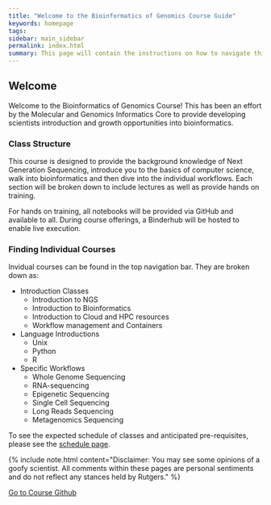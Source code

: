 ```yaml
---
title: "Welcome to the Bioinformatics of Genomics Course Guide"
keywords: homepage
tags: 
sidebar: main_sidebar
permalink: index.html
summary: This page will contain the instructions on how to navigate this site as well as connect to your topic-specific courses. 
---
```


## Welcome
Welcome to the Bioinformatics of Genomics Course! This has been an effort by the Molecular and Genomics Informatics Core to provide developing scientists introduction and growth opportunities into bioinformatics. 

### Class Structure
This course is designed to provide the background knowledge of Next Generation Sequencing, introduce you to the basics of computer science, walk into bioinformatics and then dive into the individual workflows. Each section will be broken down to include lectures as well as provide hands on training. 

For hands on training, all notebooks will be provided via GitHub and available to all. During course offerings, a Binderhub will be hosted to enable live execution. 

### Finding Individual Courses
Invidual courses can be found in the top navigation bar. They are broken down as:
* Introduction Classes
    * Introduction to NGS
    * Introduction to Bioinformatics
    * Introduction to Cloud and HPC resources
    * Workflow management and Containers
* Language Introductions
    * Unix
    * Python
    * R
* Specific Workflows
    * Whole Genome Sequencing
    * RNA-sequencing
    * Epigenetic Sequencing
    * Single Cell Sequencing
    * Long Reads Sequencing
    * Metagenomics Sequencing

To see the expected schedule of classes and anticipated pre-requisites, please see the [schedule page](schedule.html). 

{% include note.html content="Disclaimer: You may see some opinions of a goofy scientist. All comments within these pages are personal sentiments and do not reflect any stances held by Rutgers." %}

<a href="https://github.com/RU-MaGIC-Classes/Genomics-course-guide" class="btn btn-primary">Go to Course Github</a>